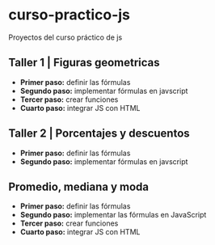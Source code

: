 # curso-practico-js

Proyectos del curso práctico de js

## Taller 1 | Figuras geometricas

- **Primer paso:** definir las fórmulas
- **Segundo paso:** implementar fórmulas en javscript
- **Tercer paso:** crear funciones
- **Cuarto paso:** integrar JS con HTML

## Taller 2 | Porcentajes y descuentos

- **Primer paso:** definir las fórmulas
- **Segundo paso:** implementar fórmulas en javscript

## Promedio, mediana y moda

- **Primer paso:** definir las fórmulas
- **Segundo paso:** implementar las fórmulas en JavaScript
- **Tercer paso:** crear funciones
- **Cuarto paso:** integrar JS con HTML
